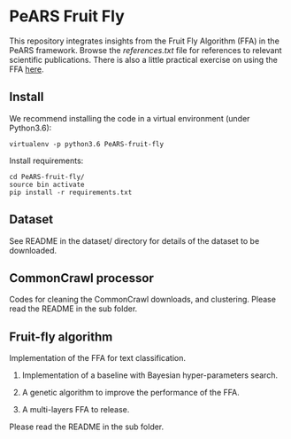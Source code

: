 # PeARS Fruit Fly

This repository integrates insights from the Fruit Fly Algorithm (FFA) in the PeARS framework. Browse the *references.txt* file for references to relevant scientific publications. There is also a little practical exercise on using the FFA [here](https://github.com/ml-for-nlp/fruit-fly).

## Install

We recommend installing the code in a virtual environment (under Python3.6):

    virtualenv -p python3.6 PeARS-fruit-fly

Install requirements:

    cd PeARS-fruit-fly/
    source bin activate
    pip install -r requirements.txt

## Dataset

See README in the dataset/ directory for details of the dataset to be downloaded.

## CommonCrawl processor

Codes for cleaning the CommonCrawl downloads, and clustering. Please read the README in the sub folder.

## Fruit-fly algorithm

Implementation of the FFA for text classification.

1. Implementation of a baseline with Bayesian hyper-parameters search.

2. A genetic algorithm to improve the performance of the FFA.

3. A multi-layers FFA to release.

Please read the README in the sub folder.